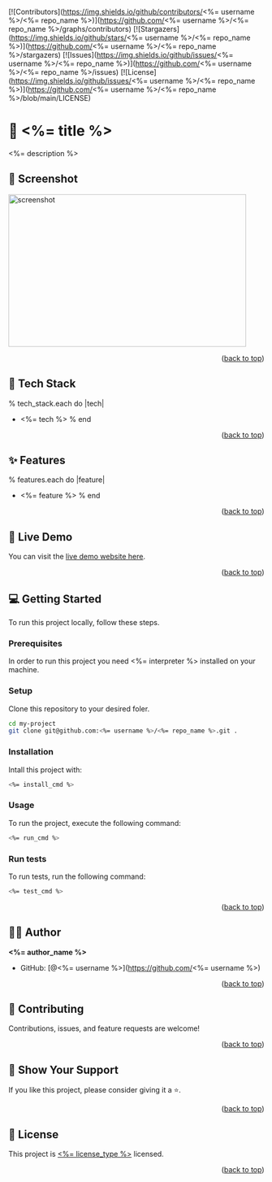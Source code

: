 <a name="readme-top"></a>
[![Contributors](https://img.shields.io/github/contributors/<%= username %>/<%= repo_name %>)](https://github.com/<%= username %>/<%= repo_name %>/graphs/contributors)
[![Stargazers](https://img.shields.io/github/stars/<%= username %>/<%= repo_name %>)](https://github.com/<%= username %>/<%= repo_name %>/stargazers)
[![Issues](https://img.shields.io/github/issues/<%= username %>/<%= repo_name %>)](https://github.com/<%= username %>/<%= repo_name %>/issues)
[![License](https://img.shields.io/github/issues/<%= username %>/<%= repo_name %>)](https://github.com/<%= username %>/<%= repo_name %>/blob/main/LICENSE)

# 💎 <%= title %>

<%= description %>


## 📸 Screenshot

<img src="https://via.placeholder.com/468x300?text=App+Screenshot+Here" width=468 height=300 alt="screenshot" />

<p align="right">(<a href="#readme-top">back to top</a>)</p>


## 🧰 Tech Stack
% tech_stack.each do |tech|
- <%= tech %>
% end

<p align="right">(<a href="#readme-top">back to top</a>)</p>

## ✨ Features
% features.each do |feature|
- <%= feature %>
% end 

<p align="right">(<a href="#readme-top">back to top</a>)</p>

## 🚀 Live Demo

You can visit the [live demo website here](<%= demo_link %>).

<p align="right">(<a href="#readme-top">back to top</a>)</p>

## 💻 Getting Started

To run this project locally, follow these steps.

### Prerequisites

In order to run this project you need <%= interpreter %> installed on your machine.

### Setup

Clone this repository to your desired foler.

```sh
cd my-project
git clone git@github.com:<%= username %>/<%= repo_name %>.git .
```

### Installation

Intall this project with:

```sh
<%= install_cmd %>

```

### Usage

To run the project, execute the following command:

```sh
<%= run_cmd %>

```

### Run tests

To run tests, run the following command:

```sh
<%= test_cmd %>

```

<p align="right">(<a href="#readme-top">back to top</a>)</p>

## 👨‍🚀 Author

**<%= author_name %>**
- GitHub: [@<%= username %>](https://github.com/<%= username %>)

<p align="right">(<a href="#readme-top">back to top</a>)</p>

## 🤝 Contributing

Contributions, issues, and feature requests are welcome!

<p align="right">(<a href="#readme-top">back to top</a>)</p>

## 💖 Show Your Support

If you like this project, please consider giving it a ⭐.

<p align="right">(<a href="#readme-top">back to top</a>)</p>

## 📜 License

This project is [<%= license_type %>](./LICENSE) licensed.

<p align="right">(<a href="#readme-top">back to top</a>)</p>